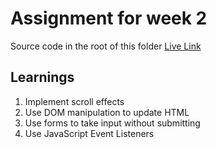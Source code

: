 # Assignment for week 2
Source code in the root of this folder
[Live Link](https://hashimzia.github.io/ConnectionsLab/Week2/)

## Learnings
1. Implement scroll effects
2. Use DOM manipulation to update HTML
3. Use forms to take input without submitting
4. Use JavaScript Event Listeners

